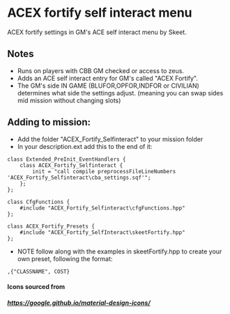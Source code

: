 # ACEX fortify self interact menu
ACEX fortify settings in GM's ACE self interact menu by Skeet.

## Notes

* Runs on players with CBB GM checked or access to zeus.
* Adds an ACE self interact entry for GM's called "ACEX Fortify".
* The GM's side IN GAME (BLUFOR,OPFOR,INDFOR or CIVILIAN) determines what side the settings adjust. (meaning you can swap sides mid mission without changing slots)

## Adding to mission:

* Add the folder "ACEX_Fortify_Selfinteract" to your mission folder
* In your description.ext add this to the end of it:
```
class Extended_PreInit_EventHandlers {
    class ACEX_Fortify_Selfinteract {
        init = "call compile preprocessFileLineNumbers 'ACEX_Fortify_Selfinteract\cba_settings.sqf'";
    };
};

class CfgFunctions {
    #include "ACEX_Fortify_Selfinteract\cfgFunctions.hpp"
};

class ACEX_Fortify_Presets {
    #include "ACEX_Fortify_SelfInteract\skeetFortify.hpp"
};
```

* NOTE follow along with the examples in skeetFortify.hpp to create your own preset, following the format:
```
,{"CLASSNAME", COST}
```

#### Icons sourced from
##### https://google.github.io/material-design-icons/
